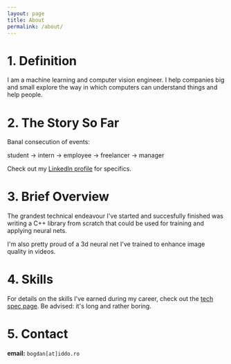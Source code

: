 ```yaml
---
layout: page
title: About
permalink: /about/
---
```


# 1. Definition
I am a machine learning and computer vision engineer. I help companies big and small explore the way in which computers can understand things and help people.

# 2. The Story So Far
Banal consecution of events:

student -> intern -> employee -> freelancer -> manager

Check out my [LinkedIn profile](https://www.linkedin.com/in/bbudescu/) for specifics.

# 3. Brief Overview
The grandest technical endeavour I've started and succesfully finished was writing a C++ library from scratch that could be used for training and applying neural nets.

I'm also pretty proud of a 3d neural net I've trained to enhance image quality in videos.

# 4. Skills

For details on the skills I've earned during my career, check out the [tech spec page](/tech_specs/). Be advised: it's long and rather boring.


# 5. Contact
**email:** `bogdan[at]iddo.ro`
